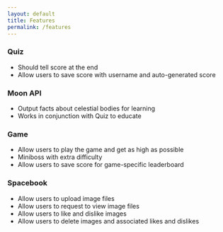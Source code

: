 ```yaml
---
layout: default
title: Features
permalink: /features
---
```

### Quiz
- Should tell score at the end
- Allow users to save score with username and auto-generated score

### Moon API
- Output facts about celestial bodies for learning
- Works in conjunction with Quiz to educate

### Game
- Allow users to play the game and get as high as possible
- Miniboss with extra difficulty
- Allow users to save score for game-specific leaderboard

### Spacebook
- Allow users to upload image files
- Allow users to request to view image files
- Allow users to like and dislike images
- Allow users to delete images and associated likes and dislikes